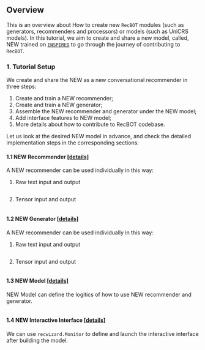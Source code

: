 ## Overview

This is an overview about How to create new `RecBOT` modules (such as generators, recommenders and processors) or models (such as UniCRS models).
In this tutorial, we aim to create and share a new model, called, NEW trained on [`INSPIRED`]() to go through the journey of contributing to `RecBOT`.

### 1. Tutorial Setup

We create and share the NEW as a new conversational recommender in three steps:

1. Create and train a NEW recommender;
2. Create and train a NEW generator;
3. Assemble the NEW recommender and generator under the NEW model;
4. Add interface features to NEW model;
5. More details about how to contribute to RecBOT codebase.

Let us look at the desired NEW model in advance, and check the detailed implementation steps in the corresponding sections:

#### 1.1 NEW Recommender [[details]](./module)

A NEW recommender can be used individually in  this way:

1. Raw text input and output
    ```python

    ```

2. Tensor input and output
    ```python 

    ```

#### 1.2 NEW Generator [[details]](./module)

A NEW recommender can be used individually in this way:

1. Raw text input and output
    ```python

    ```

2. Tensor input and output
    ```python 

    ```

#### 1.3 NEW Model [[details]](./model)

NEW Model can define the logitics of how to use NEW recommender and generator.

```python 

```

#### 1.4 NEW Interactive Interface [[details]](./model)

We can use `recwizard.Monitor` to define and launch the interactive interface after building the model.

```python 

```
